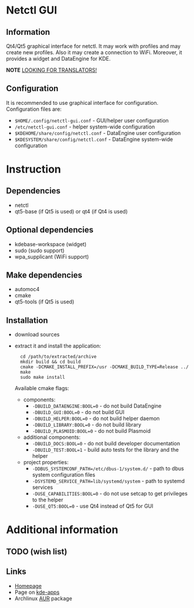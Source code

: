 Netctl GUI
==========

Information
-----------

Qt4/Qt5 graphical interface for netctl. It may work with profiles and may create new profiles. Also it may create a connection to WiFi. Moreover, it provides a widget and DataEngine for KDE.

**NOTE** [LOOKING FOR TRANSLATORS!](https://github.com/arcan1s/netctl-gui/issues/3)

Configuration
-------------

It is recommended to use graphical interface for configuration. Configuration files are:

* `$HOME/.config/netctl-gui.conf` - GUI/helper user configuration
* `/etc/netctl-gui.conf` - helper system-wide configuration
* `$KDEHOME/share/config/netctl.conf` - DataEngine user configuration
* `$KDESYSTEM/share/config/netctl.conf` - DataEngine system-wide configuration

Instruction
===========

Dependencies
------------

* netctl
* qt5-base (if Qt5 is used) or qt4 (if Qt4 is used)

Optional dependencies
---------------------

* kdebase-workspace (widget)
* sudo (sudo support)
* wpa_supplicant (WiFi support)

Make dependencies
-----------------

* automoc4
* cmake
* qt5-tools (if Qt5 is used)

Installation
------------

* download sources
* extract it and install the application:

        cd /path/to/extracted/archive
        mkdir build && cd build
        cmake -DCMAKE_INSTALL_PREFIX=/usr -DCMAKE_BUILD_TYPE=Release ../
        make
        sudo make install

  Available cmake flags:

    * components:
        * `-DBUILD_DATAENGINE:BOOL=0` - do not build DataEngine
        * `-DBUILD_GUI:BOOL=0` - do not build GUI
        * `-DBUILD_HELPER:BOOL=0` - do not build helper daemon
        * `-DBUILD_LIBRARY:BOOL=0` - do not build library
        * `-DBUILD_PLASMOID:BOOL=0` - do not build Plasmoid
    * additional components:
        * `-DBUILD_DOCS:BOOL=0` - do not build developer documentation
        * `-DBUILD_TEST:BOOL=1` - build auto tests for the library and the helper
    * project properties:
        * `-DDBUS_SYSTEMCONF_PATH=/etc/dbus-1/system.d/` - path to dbus system configuration files
        * `-DSYSTEMD_SERVICE_PATH=lib/systemd/system` - path to systemd services
        * `-DUSE_CAPABILITIES:BOOL=0` - do not use setcap to get privileges to the helper
        * `-DUSE_QT5:BOOL=0` - use Qt4 instead of Qt5 for GUI

Additional information
======================

TODO (wish list)
----------------

Links
-----

* [Homepage](http://arcanis.name/projects/netctl-gui)
* Page on [kde-apps](http://kde-apps.org/content/show.php?content=164490)
* Archlinux [AUR](https://aur.archlinux.org/pkgbase/netctl-gui/) package
